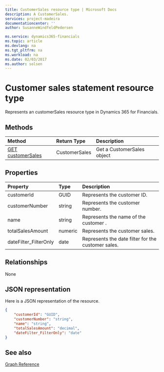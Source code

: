 ```yaml
---
title: CustomerSales resource type | Microsoft Docs
description: A CustomerSales.
services: project-madeira
documentationcenter: ''
author: SusanneWindfeldPedersen

ms.service: dynamics365-financials
ms.topic: article
ms.devlang: na
ms.tgt_pltfrm: na
ms.workload: na
ms.date: 02/03/2017
ms.author: solsen
---
```


# Customer sales statement resource type
Represents an customerSales resource type in Dynamics 365 for Financials.

## Methods

| Method       | Return Type  |Description|
|:---------------|:--------|:----------|
|[GET customerSales](../api/dynamics_get_customerSales.md)|CustomerSales|Get a CustomerSales object|

## Properties
| Property	   | Type	|Description|
|:---------------|:--------|:----------|
|customerId|GUID|Represents the customer ID.|
|customerNumber|string|Represents the customer number.|
|name|string|Represents the name of the customer .|
|totalSalesAmount|numeric|Represents the customer sales.|
|dateFilter_FilterOnly|date|Represents the date filter for the customer sales.|


## Relationships
None

## JSON representation

Here is a JSON representation of the resource.


```json
{
    "customerId": "GUID",
    "customerNumber": "string",
    "name": "string",
    "totalSalesAmount": "decimal",
    "dateFilter_FilterOnly": "date"
}

```
## See also
[Graph Reference](../api/dynamics_graph_reference.md)  
